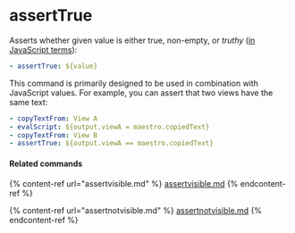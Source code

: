 # assertTrue

Asserts whether given value is either true, non-empty, or _truthy_ ([in JavaScript terms](https://developer.mozilla.org/en-US/docs/Glossary/Truthy)):

```yaml
- assertTrue: ${value}
```

This command is primarily designed to be used in combination with JavaScript
values. For example, you can assert that two views have the same text:

```yaml
- copyTextFrom: View A
- evalScript: ${output.viewA = maestro.copiedText}
- copyTextFrom: View B
- assertTrue: ${output.viewA == maestro.copiedText}
```

#### Related commands

{% content-ref url="assertvisible.md" %}
[assertvisible.md](assertvisible.md)
{% endcontent-ref %}

{% content-ref url="assertnotvisible.md" %}
[assertnotvisible.md](assertnotvisible.md)
{% endcontent-ref %}
